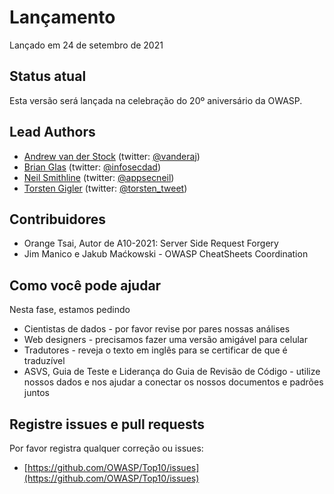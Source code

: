 # Lançamento

Lançado em 24 de setembro de 2021 

## Status atual

Esta versão será lançada na celebração do 20º aniversário da OWASP. 

## Lead Authors

- [Andrew van der Stock](mailto:vanderaj@owasp.org) (twitter: [@vanderaj](https://twitter.com/vanderaj))
- [Brian Glas](mailto:brian.glas@owasp.org) (twitter: [@infosecdad](https://twitter.com/infosecdad))
- [Neil Smithline](mailto:neil.smithline@owasp.org) (twitter: [@appsecneil](https://twitter.com/appsecneil))
- [Torsten Gigler](mailto:torsten.gigler@owasp.org) (twitter: [@torsten_tweet](https://twitter.com/torsten_tweet))

## Contribuidores

- Orange Tsai, Autor de A10-2021: Server Side Request Forgery
- Jim Manico e Jakub Maćkowski - OWASP CheatSheets Coordination

## Como você pode ajudar

Nesta fase, estamos pedindo

- Cientistas de dados - por favor revise por pares nossas análises
- Web designers - precisamos fazer uma versão amigável para celular
- Tradutores - reveja o texto em inglês para se certificar de que é traduzível
- ASVS, Guia de Teste e Liderança do Guia de Revisão de Código - utilize nossos dados e nos ajudar a conectar os nossos documentos e padrões juntos

## Registre issues e pull requests

Por favor registra qualquer correção ou issues:

- [https://github.com/OWASP/Top10/issues](https://github.com/OWASP/Top10/issues)
